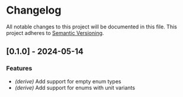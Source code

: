# Changelog

All notable changes to this project will be documented in this file.
This project adheres to [Semantic Versioning](https://semver.org/spec/v2.0.0.html).

## [0.1.0] - 2024-05-14

### Features

- *(derive)* Add support for empty enum types
- *(derive)* Add support for enums with unit variants



